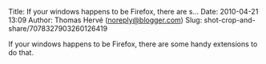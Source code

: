 Title: If your windows happens to be Firefox, there are s...
Date: 2010-04-21 13:09
Author: Thomas Hervé (noreply@blogger.com)
Slug: shot-crop-and-share/7078327903260126419

If your windows happens to be Firefox, there are some handy extensions
to do that.

